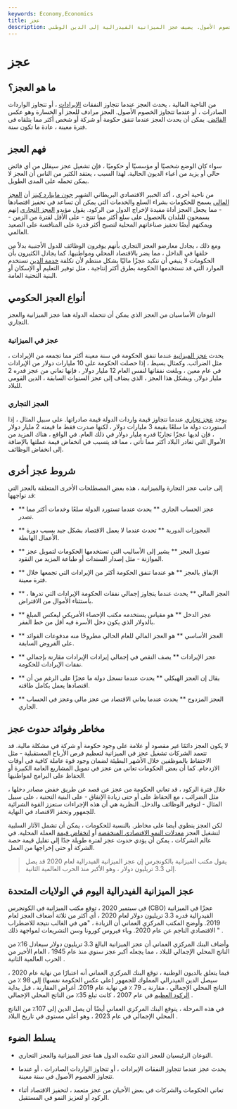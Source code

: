 ```yaml
---
keywords: Economy,Economics
title: عجز
description: يحدث عجز عندما تتجاوز النفقات الإيرادات ، أو تتجاوز الواردات الصادرات ، أو عندما تتجاوز الخصوم الأصول. يضيف عجز الميزانية الفيدرالية إلى الدين الوطني.
---
```


# عجز
## ما هو العجز؟

من الناحية المالية ، يحدث العجز عندما تتجاوز النفقات [الإيرادات](/revenue) ، أو تتجاوز الواردات الصادرات ، أو عندما تتجاوز الخصوم الأصول. العجز مرادف للعجز أو الخسارة وهو عكس [الفائض](/surplus). يمكن أن يحدث العجز عندما تنفق حكومة أو شركة أو شخص أكثر مما يتلقاه في فترة معينة ، عادة ما تكون سنة.

## فهم العجز

سواء كان الوضع شخصيًا أو مؤسسيًا أو حكوميًا ، فإن تشغيل عجز سيقلل من أي فائض حالي أو يزيد من أعباء الديون الحالية. لهذا السبب ، يعتقد الكثير من الناس أن العجز لا يمكن تحمله على المدى الطويل.

من ناحية أخرى ، أكد الخبير الاقتصادي البريطاني الشهير [جون ماينارد كينز](/john_maynard_keynes) أن [العجز المالي](/fiscaldeficit) يسمح للحكومات بشراء السلع والخدمات التي يمكن أن تساعد في تحفيز اقتصادها - مما يجعل العجز أداة مفيدة لإخراج الدول من الركود. يقول مؤيدو [العجز التجاري](/trade_deficit) إنهم يسمحون للبلدان بالحصول على سلع أكثر مما تنتج - على الأقل لفترة من الزمن - ويمكنهم أيضًا تحفيز صناعاتهم المحلية لتصبح أكثر قدرة على المنافسة على الصعيد العالمي.

ومع ذلك ، يجادل معارضو العجز التجاري بأنهم يوفرون الوظائف للدول الأجنبية بدلاً من خلقها في الداخل ، مما يضر بالاقتصاد المحلي ومواطنيها. كما يجادل الكثيرون بأن الحكومات لا ينبغي أن تتكبد عجزًا ماليًا بشكل منتظم لأن تكلفة [خدمة الدين](/debtservice) تستخدم الموارد التي قد تستخدمها الحكومة بطرق أكثر إنتاجية ، مثل توفير التعليم أو الإسكان أو البنية التحتية العامة.

## أنواع العجز الحكومي

النوعان الأساسيان من العجز الذي يمكن أن تتحمله الدولة هما عجز الميزانية والعجز التجاري.

### عجز في الميزانية

يحدث [عجز الميزانية](/budget-deficit) عندما تنفق الحكومة في سنة معينة أكثر مما تجمعه من الإيرادات ، مثل الضرائب. وكمثال بسيط ، إذا حصلت الحكومة على 10 مليارات دولار من الإيرادات في عام معين ، وبلغت نفقاتها لنفس العام 12 مليار دولار ، فإنها تعاني من عجز قدره 2 مليار دولار. ويشكل هذا العجز ، الذي يضاف إلى عجز السنوات السابقة ، الدين القومي للبلاد.

### العجز التجاري

يوجد [عجز تجاري](/trade_deficit) عندما تتجاوز قيمة واردات الدولة قيمة صادراتها. على سبيل المثال ، إذا استوردت دولة ما سلعًا بقيمة 3 مليارات دولار ، لكنها صدرت فقط ما قيمته 2 مليار دولار ، فإن لديها عجزًا تجاريًا قدره مليار دولار في ذلك العام. في الواقع ، هناك المزيد من الأموال التي تغادر البلاد أكثر مما تأتي ، مما قد يتسبب في انخفاض قيمة عملتها بالإضافة إلى انخفاض الوظائف.

## شروط عجز أخرى

إلى جانب عجز التجارة والميزانية ، هذه بعض المصطلحات الأخرى المتعلقة بالعجز التي قد تواجهها:

- ** عجز الحساب الجاري ** يحدث عندما تستورد الدولة سلعًا وخدمات أكثر مما تصدر.

- ** العجوزات الدورية ** تحدث عندما لا يعمل الاقتصاد بشكل جيد بسبب دورة الأعمال الهابطة.

- ** تمويل العجز ** يشير إلى الأساليب التي تستخدمها الحكومات لتمويل عجز الموازنة - مثل إصدار السندات أو طباعة المزيد من النقود.

- ** الإنفاق بالعجز ** هو عندما تنفق الحكومة أكثر من الإيرادات التي تجمعها خلال فترة معينة.

- ** العجز المالي ** يحدث عندما يتجاوز إجمالي نفقات الحكومة الإيرادات التي تدرها ، باستثناء الأموال من الاقتراض.

- ** عجز الدخل ** هو مقياس يستخدمه مكتب الإحصاء الأمريكي ليعكس المبلغ بالدولار الذي يكون دخل الأسرة فيه أقل من خط الفقر.

- ** العجز الأساسي ** هو العجز المالي للعام الحالي مطروحًا منه مدفوعات الفوائد على القروض السابقة.

- ** عجز الإيرادات ** يصف النقص في إجمالي إيرادات الإيرادات مقارنة بإجمالي نفقات الإيرادات للحكومة.

- ** يقال إن العجز الهيكلي ** يحدث عندما تسجل دولة ما عجزًا على الرغم من أن اقتصادها يعمل بكامل طاقته.

- ** العجز المزدوج ** يحدث عندما يعاني الاقتصاد من عجز مالي وعجز في الحساب الجاري.

## مخاطر وفوائد حدوث عجز

لا يكون العجز دائمًا غير مقصود أو علامة على وجود حكومة أو شركة في مشكلة مالية. قد تتعمد الشركات تشغيل عجز في الميزانية لتعظيم فرص الأرباح المستقبلية - مثل الاحتفاظ بالموظفين خلال الأشهر البطيئة لضمان وجود قوة عاملة كافية في أوقات الازدحام. كما أن بعض الحكومات تعاني من عجز في تمويل المشاريع العامة الكبيرة أو الحفاظ على البرامج لمواطنيها.

خلال فترة الركود ، قد تعاني الحكومة من عجز عن قصد عن طريق خفض مصادر دخلها ، مثل الضرائب ، مع الحفاظ على أو حتى زيادة الإنفاق - على البنية التحتية ، على سبيل المثال - لتوفير الوظائف والدخل. النظرية هي أن هذه الإجراءات ستعزز القوة الشرائية للجمهور وتحفز الاقتصاد في النهاية.

لكن العجز ينطوي أيضا على مخاطر. بالنسبة للحكومات ، يمكن أن تشمل الآثار السلبية لتشغيل العجز [معدلات النمو الاقتصادي المنخفضة](/realeconomicrate) أو [انخفاض قيمة](/devaluation) العملة المحلية. في عالم الشركات ، يمكن أن يؤدي حدوث عجز لفترة طويلة جدًا إلى تقليل قيمة حصة الشركة أو حتى إخراجها من العمل.

> يقول مكتب الميزانية بالكونجرس إن عجز الميزانية الفيدرالية لعام 2020 قد يصل إلى 3.3 تريليون دولار ، وهو الأكبر منذ الحرب العالمية الثانية.

>

## عجز الميزانية الفيدرالية اليوم في الولايات المتحدة

في سبتمبر 2020 ، توقع مكتب الميزانية في الكونجرس (CBO) عجزًا في الميزانية الفيدرالية قدره 3.3 تريليون دولار لعام 2020 ، أي أكثر من ثلاثة أضعاف العجز لعام 2019. وأوضح المكتب المركزي العماني أن الزيادة ، "هي في الغالب نتيجة للاضطراب الاقتصادي الناجم عن عام 2020. وباء فيروس كورونا وسن التشريعات لمواجهة ذلك " .

وأضاف البنك المركزي العماني أن عجز الميزانية البالغ 3.3 تريليون دولار سيعادل 16٪ من الناتج المحلي الإجمالي للبلاد ، مما يجعله أكبر عجز سنوي منذ عام 1945 ، العام الأخير من الحرب العالمية الثانية .

فيما يتعلق بالديون الوطنية ، توقع البنك المركزي العماني أنه اعتبارًا من نهاية عام 2020 ، سيصل الدين الفيدرالي المملوك للجمهور (على عكس الحكومة نفسها) إلى 98 ٪ من الناتج المحلي الإجمالي ، مقارنة بـ 79 ٪ في نهاية عام 2019. أغراض المقارنة ، قبل بداية [الركود العظيم](/great-recession) في عام 2007 ، كانت تبلغ 35٪ من الناتج المحلي الإجمالي .

في هذه المرحلة ، يتوقع البنك المركزي العماني أيضًا أن يصل الدين إلى 107٪ من الناتج المحلي الإجمالي في عام 2023 ، وهو أعلى مستوى في تاريخ البلاد .

## يسلط الضوء

- النوعان الرئيسيان للعجز الذي تتكبده الدول هما عجز الميزانية والعجز التجاري.

- يحدث عجز عندما تتجاوز النفقات الإيرادات ، أو تتجاوز الواردات الصادرات ، أو عندما تتجاوز الخصوم الأصول في سنة معينة.

- تعاني الحكومات والشركات في بعض الأحيان من عجز متعمد ، لتحفيز الاقتصاد أثناء الركود أو لتعزيز النمو في المستقبل.

